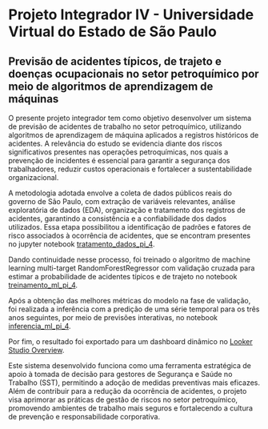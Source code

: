 # Projeto Integrador IV - Universidade Virtual do Estado de São Paulo

## Previsão de acidentes típicos, de trajeto e doenças ocupacionais no setor petroquímico por meio de algoritmos de aprendizagem de máquinas 

O presente projeto integrador tem como objetivo desenvolver um sistema de previsão de acidentes de trabalho no setor petroquímico, utilizando algoritmos de aprendizagem de máquina aplicados a registros históricos de acidentes. A relevância do estudo se evidencia diante dos riscos significativos presentes nas operações petroquímicas, nos quais a prevenção de incidentes é essencial para garantir a segurança dos trabalhadores, reduzir custos operacionais e fortalecer a sustentabilidade organizacional. 

A metodologia adotada envolve a coleta de dados públicos reais do governo de São Paulo, com extração de variáveis relevantes, análise exploratória de dados (EDA), organização e tratamento dos registros de acidentes, garantindo a consistência e a confiabilidade dos dados utilizados. Essa etapa possibilitou a identificação de padrões e fatores de risco associados à ocorrência de acidentes, que se encontram presentes no jupyter notebook [tratamento_dados_pi_4](https://github.com/telmacarvalho/pi-4-univesp/blob/main/tratamento_dados_pi_4.ipynb). 

Dando continuidade nesse processo, foi treinado o algoritmo de machine learning multi-target RandomForestRegressor com validação cruzada para estimar a probabilidade de acidentes típicos e de trajeto no notebook [treinamento_ml_pi_4](https://github.com/telmacarvalho/pi-4-univesp/blob/main/treinamento_ml_pi_4.ipynb).

Após a obtenção das melhores métricas do modelo na fase de validação, foi realizada a inferência com a predição de uma série temporal para os três anos seguintes, por meio de previsões interativas, no notebook [inferencia_ml_pi_4](https://github.com/telmacarvalho/pi-4-univesp/blob/main/inferencia_ml_pi_4.ipynb). 

Por fim, o resultado foi exportado para um dashboard dinâmico no [Looker Studio Overview](https://lookerstudio.google.com/reporting/5ba91fa1-ca5d-471c-a9f9-3107203bbabb).

Este sistema desenvolvido funciona como uma ferramenta estratégica de apoio à tomada de decisão para gestores de Segurança e Saúde no Trabalho (SST), permitindo a adoção de medidas preventivas mais eficazes. Além de contribuir para a redução da ocorrência de acidentes, o projeto visa aprimorar as práticas de gestão de riscos no setor petroquímico, promovendo ambientes de trabalho mais seguros e fortalecendo a cultura de prevenção e responsabilidade corporativa.

